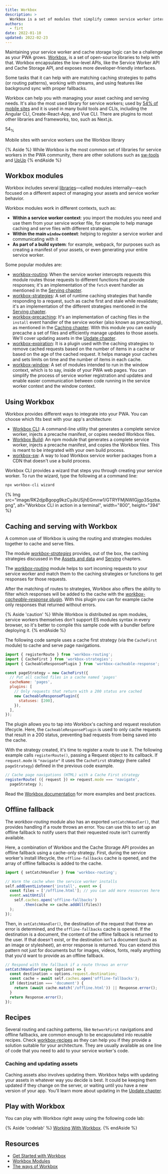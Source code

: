 ```yaml
---
title: Workbox
description: >
  Workbox is a set of modules that simplify common service worker interactions such as routing and caching. Each module addresses a specific aspect of service worker development. Workbox aims to make using service workers as easy as possible while allowing the flexibility to accommodate complex application requirements where needed.
authors:
  - firt
date: 2022-01-10
updated: 2022-02-23
---
```


Maintaining your service worker and cache storage logic can be a challenge as your PWA grows. [Workbox](https://developer.chrome.com/docs/workbox/what-is-workbox/), is a set of open-source libraries to help with that. Workbox encapsulates the low-level APIs, like the Service Worker API and Cache Storage API, and exposes more developer-friendly interfaces.

Some tasks that it can help with are matching caching strategies to paths (or routing patterns), working with streams, and using features like background sync with proper fallbacks.

Workbox can help you with managing your asset caching and serving needs. It's also the most used library for service workers; used by [54% of mobile sites](https://almanac.httparchive.org/en/2022/pwa#workbox-usage) and it is used in many build tools and CLIs, including the Angular CLI, Create-React-App, and Vue CLI. There are plugins to most other libraries and frameworks, too, such as Next.js.

<div class="stats">
  <div class="stat">
    <p class="stat__figure">54<sub class="stat__sub">%</sub></p>
    <p class="stat__desc">Mobile sites with service workers use the Workbox library</p>
  </div>
 </div>

{% Aside %}
While Workbox is the most common set of libraries for service workers in the PWA community, there are other solutions such as [sw-tools](https://github.com/veiss-com/sw-tools) and [UpUp](https://www.talater.com/upup/)
{% endAside %}

## Workbox modules

Workbox includes several [libraries](https://developer.chrome.com/docs/workbox/modules/)&mdash;called modules internally&mdash;each focused on a different aspect of managing your assets and service worker behavior.

Workbox modules work in different contexts, such as:

- **Within a service worker context**: you import the modules you need and use them from your service worker file, for example to help manage caching and serve files with different strategies.
- **Within the main `window` context**: helping to register a service worker and communicating with it
- **As part of a build system**: for example, webpack, for purposes such as creating a manifest of your assets, or even generating your entire service worker.

Some popular modules are:

- [workbox-routing](https://developer.chrome.com/docs/workbox/modules/workbox-routing/): When the service worker intercepts requests this module routes those requests to different functions that provide responses; it's an implementation of the `fetch` event handler as mentioned in the [Serving chapter](/learn/pwa/serving).
- [workbox-strategies](https://developer.chrome.com/docs/workbox/modules/workbox-strategies/): A set of runtime caching strategies that handle responding to a request, such as cache first and stale while revalidate; it's an implementation of the different strategies mentioned in the [Serving chapter](/learn/pwa/serving).
- [workbox-precaching](https://developer.chrome.com/docs/workbox/modules/workbox-precaching/): It's an implementation of caching files in the `install` event handler of the service worker (also known as precaching), as mentioned in the [Caching chapter](/learn/pwa/caching). With this module you can easily precache a set of files and efficiently manage updates to those assets. We'll cover updating assets in the [Update chapter](/learn/pwa/update).
- [workbox-expiration](https://developer.chrome.com/docs/workbox/modules/workbox-expiration/): It is a plugin used with the caching strategies to remove cached requests based on the number of items in a cache or based on the age of the cached request. It helps manage your caches and sets limits on time and the number of items in each cache.
- [workbox-window](https://developer.chrome.com/docs/workbox/modules/workbox-window/): A set of modules intended to run in the window context, which is to say, inside of your PWA web pages. You can simplify the process of service worker registration and updates and enable easier communication between code running in the service worker context and the window context.

## Using Workbox

Workbox provides different ways to integrate into your PWA. You can choose which fits best with your app's architecture:

- [Workbox CLI](https://developer.chrome.com/docs/workbox/modules/workbox-cli/): A command-line utility that generates a complete service worker, injects a precache manifest, or copies needed Workbox files.
- [Workbox Build](https://developer.chrome.com/docs/workbox/modules/workbox-build/): An npm module that generates a complete service worker, injects a precache manifest, and copies the Workbox files. This is meant to be integrated with your own build process.
- [workbox-sw](https://developer.chrome.com/docs/workbox/modules/workbox-sw/): A way to load Workbox service worker packages from a CDN that doesn't use a build process.

Workbox CLI provides a wizard that steps you through creating your service worker. To run the wizard, type the following at a command line:

```bash
npx workbox-cli wizard
```

{% Img src="image/RK2djpBgopg9kzCyJbUSjhEGmnw1/GTRYFMjNWIGjgp3Sqzba.png", alt="Workbox CLI in action in a terminal", width="800", height="394" %}

## Caching and serving with Workbox

A common use of Workbox is using the routing and strategies modules together to cache and serve files.

The module [*workbox-strategies*](https://developer.chrome.com/docs/workbox/modules/workbox-strategies/) provides, out of the box, the caching strategies discussed in the [Assets and data](/learn/pwa/assets-and-data) and [Serving](/learn/pwa/serving) chapters.

The [*workbox-routing*](https://developer.chrome.com/docs/workbox/modules/workbox-routing/) module helps to sort incoming requests to your service worker and match them to the caching strategies or functions to get responses for those requests.

After the matching of routes to strategies, Workbox also offers the ability to filter which responses will be added to the cache with the [*workbox-cacheable-response* plugin](https://developer.chrome.com/docs/workbox/modules/workbox-cacheable-response/). With this plugin you can for example cache only responses that returned without errors.

{% Aside 'caution' %}
While Workbox is distributed as npm modules, service workers themselves don't support ES modules syntax in every browser, so it's better to compile this sample code with a bundler before deploying it.
{% endAside %}

The following code sample uses a cache first strategy (via the `CacheFirst` module) to cache and serve page navigations.

```js
import { registerRoute } from 'workbox-routing';
import { CacheFirst } from 'workbox-strategies';
import { CacheableResponsePlugin } from 'workbox-cacheable-response';

const pageStrategy = new CacheFirst({
  // Put all cached files in a cache named 'pages'
  cacheName: 'pages',
  plugins: [
    // Only requests that return with a 200 status are cached
    new CacheableResponsePlugin({
      statuses: [200],
    }),
  ],
});
```

The plugin allows you to tap into Workbox's caching and request resolution lifecycle. Here, the `CacheableResponsePlugin` is used to only cache requests that result in a 200 status, preventing bad requests from being saved into the cache.

With the strategy created, it's time to register a route to use it. The following example calls `registerRoute()`, passing a Request object to its callback. If `request.mode` is `"navigate"` it uses the `CacheFirst` strategy (here called `pageStrategy`) defined in the previous code example.

```js
// Cache page navigations (HTML) with a Cache First strategy
registerRoute( ({ request }) => request.mode === 'navigate',
  pageStrategy );
```

Read the [Workbox documentation](https://developer.chrome.com/docs/workbox/) for more examples and best practices.

## Offline fallback

The _workbox-routing_ module also has an exported `setCatchHandler()`, that provides handling if a route throws an error. You can use this to set up an offline fallback to notify users that their requested route isn't currently available.

Here, a combination of Workbox and the Cache Storage API provides an offline fallback using a cache-only strategy.
First, during the service worker's install lifecycle, the `offline-fallbacks` cache is opened, and the array of offline fallbacks is added to the cache.

```js
import { setCatchHandler } from 'workbox-routing';

// Warm the cache when the service worker installs
self.addEventListener('install', event => {
  const files = ['/offline.html']; // you can add more resources here
  event.waitUntil(
    self.caches.open('offline-fallbacks')
        .then(cache => cache.addAll(files))
  );
});
```

Then, in `setCatchHandler()`, the destination of the request that threw an error is determined, and the `offline-fallbacks` cache is opened. If the destination is a document, the content of the offline fallback is returned to the user. If that doesn't exist, or the destination isn't a document (such as an image or stylesheet), an error response is returned. You can extend this pattern not just for documents but for images, videos, fonts, really anything that you'd want to provide as an offline fallback.

```js
// Respond with the fallback if a route throws an error
setCatchHandler(async (options) => {
  const destination = options.request.destination;
  const cache = await self.caches.open('offline-fallbacks');
  if (destination === 'document') {
    return (await cache.match('/offline.html')) || Response.error();
  }
  return Response.error();
});
```

## Recipes

Several routing and caching patterns, like `NetworkFirst` navigations and offline fallbacks, are common enough to be encapsulated into reusable recipes. Check [workbox-recipes](https://developer.chrome.com/docs/workbox/modules/workbox-recipes/) as they can help you if they provide a solution suitable for your architecture. They are usually available as one line of code that you need to add to your service worker's code.

### Caching and updating assets

Caching assets also involves updating them. Workbox helps with updating your assets in whatever way you decide is best. It could be keeping them updated if they change on the server, or waiting until you have a new version of your app.
You'll learn more about updating in the [Update chapter](/learn/pwa/update).

## Play with Workbox

You can play with Workbox right away using the following code lab:

{% Aside 'codelab' %}
[Working With Workbox](https://developers.google.com/codelabs/pwa-training/pwa03--working-with-workbox).
{% endAside %}

## Resources

- [Get Started with Workbox](https://developer.chrome.com/docs/workbox/)
- [Workbox Modules](https://developer.chrome.com/docs/workbox/modules/)
- [The ways of Workbox](https://developer.chrome.com/docs/workbox/the-ways-of-workbox/)
